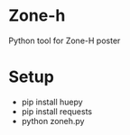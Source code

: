 # Zone-h

Python tool for Zone-H poster<br>
# Setup

<ul>
  <li>pip install huepy</li>
  <li>pip install requests</li>
  <li>python zoneh.py</li>
</ul>
